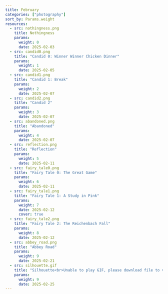 ```yaml
---
title: February
categories: ["photography"]
sort_by: Params.weight
resources:
  - src: nothingness.png
    title: Nothingness
    params:
      weight: 0
      date: 2025-02-03
  - src: candid0.png
    title: "Candid 0: Winner Winner Chicken Dinner"
    params:
      weight: 1
      date: 2025-02-05
  - src: candid1.png
    title: "Candid 1: Break"
    params:
      weight: 2
      date: 2025-02-07
  - src: candid2.png
    title: "Candid 2"
    params:
      weight: 3
      date: 2025-02-07
  - src: abandoned.png
    title: "Abandoned"
    params:
      weight: 4
      date: 2025-02-07
  - src: reflection.png
    title: "Reflection"
    params:
      weight: 5
      date: 2025-02-11
  - src: fairy_tale0.png
    title: "Fairy Tale 0: The Great Game"
    params:
      weight: 6
      date: 2025-02-11
  - src: fairy_tale1.png
    title: "Fairy Tale 1: A Study in Pink"
    params:
      weight: 7
      date: 2025-02-12
      cover: true
  - src: fairy_tale2.png
    title: "Fairy Tale 2: The Reichenbach Fall"
    params:
      weight: 8
      date: 2025-02-12
  - src: abbey_road.png
    title: "Abbey Road"
    params:
      weight: 9
      date: 2025-02-21
  - src: silhouette.gif
    title: "Silhouette<br>Unable to play GIF, please download file to view"
    params:
      weight: 9
      date: 2025-02-25
---
```

